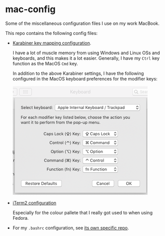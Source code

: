 # mac-config
Some of the miscellaneous configuration files I use on my work MacBook.

This repo contains the following config files:

* [Karabiner key mapping configuration](karabiner/).

  I have a lot of muscle memory from using Windows and Linux OSs and keyboards, and this makes it a lot easier. Generally, I have my `Ctrl` key function as the MacOS `Cmd` key.
  
  In addition to the above Karabiner settings, I have the following configured in the MacOS keyboard preferences for the modifier keys:
  
  ![Keyboard settings](keyboardsettings.png)
* [iTerm2 configuration](iterm2/)
  
  Especially for the colour pallete that I really got used to when using Fedora.
* For my `.bashrc` configuration, see [its own specific repo](https://github.com/lucascosti/bashrc).
